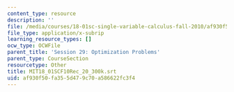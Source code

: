 ```yaml
---
content_type: resource
description: ''
file: /media/courses/18-01sc-single-variable-calculus-fall-2010/af930f50fa355d479c70a586622fc3f4_MIT18_01SCF10Rec_20_300k.vtt
file_type: application/x-subrip
learning_resource_types: []
ocw_type: OCWFile
parent_title: 'Session 29: Optimization Problems'
parent_type: CourseSection
resourcetype: Other
title: MIT18_01SCF10Rec_20_300k.srt
uid: af930f50-fa35-5d47-9c70-a586622fc3f4
---
```

